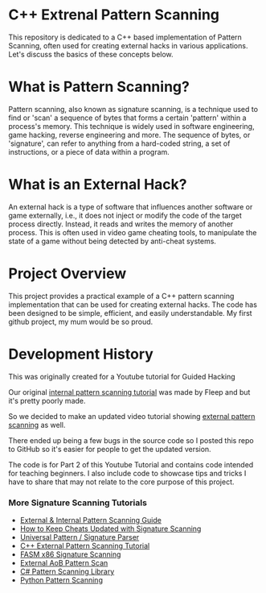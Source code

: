 # C++ Extrenal Pattern Scanning
This repository is dedicated to a C++ based implementation of Pattern Scanning, often used for creating external hacks in various applications. Let's discuss the basics of these concepts below.

# What is Pattern Scanning?
Pattern scanning, also known as signature scanning, is a technique used to find or 'scan' a sequence of bytes that forms a certain 'pattern' within a process's memory. This technique is widely used in software engineering, game hacking, reverse engineering and more. The sequence of bytes, or 'signature', can refer to anything from a hard-coded string, a set of instructions, or a piece of data within a program.

# What is an External Hack?
An external hack is a type of software that influences another software or game externally, i.e., it does not inject or modify the code of the target process directly. Instead, it reads and writes the memory of another process. This is often used in video game cheating tools, to manipulate the state of a game without being detected by anti-cheat systems.

# Project Overview
This project provides a practical example of a C++ pattern scanning implementation that can be used for creating external hacks. The code has been designed to be simple, efficient, and easily understandable.
My first github project, my mum would be so proud.

# Development History
This was originally created for a Youtube tutorial for Guided Hacking

Our original [internal pattern scanning tutorial](https://guidedhacking.com/threads/c-signature-scan-pattern-scanning-tutorial.3981/) was made by Fleep and but it's pretty poorly made.

So we decided to make an updated video tutorial showing [external pattern scanning](https://guidedhacking.com/threads/c-external-signature-scanning-pattern-scanning-tutorial.8255/) as well.

There ended up being a few bugs in the source code so I posted this repo to GitHub so it's easier for people to get the updated version.

The code is for Part 2 of this Youtube Tutorial and contains code intended for teaching beginners.
I also include code to showcase tips and tricks I have to share that may not relate to the core purpose of this project.

### More Signature Scanning Tutorials​
-   [External & Internal Pattern Scanning Guide](https://guidedhacking.com/threads/external-internal-pattern-scanning-guide.14112/)
-   [How to Keep Cheats Updated with Signature Scanning](https://guidedhacking.com/threads/how-to-keep-cheats-updated-with-signature-scanning.19951/)
-   [Universal Pattern / Signature Parser](https://guidedhacking.com/threads/universal-pattern-signature-parser.9588/)
-   [C++ External Pattern Scanning Tutorial](https://guidedhacking.com/threads/c-external-signature-scanning-pattern-scanning-tutorial.8255/)
-   [FASM x86 Signature Scanning](https://guidedhacking.com/threads/fasm-x86-signature-scanning-noping-full-source.8896/)
-   [External AoB Pattern Scan](https://guidedhacking.com/threads/external-aob-pattern-scan.9469/)
-   [C# Pattern Scanning Library](https://guidedhacking.com/threads/c-memory-editing-library.11707/)
-   [Python Pattern Scanning](https://guidedhacking.com/threads/lightning-fast-pattern-scanning-in-python-as-fast-as-ce.16176/)
